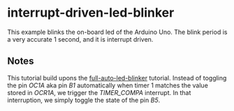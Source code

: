 # interrupt-driven-led-blinker

This example blinks the on-board led of the Arduino Uno. The blink period is 
a very accurate 1 second, and it is interrupt driven.

## Notes

This tutorial build upons the [full-auto-led-blinker](../full-auto-led-blinker)
tutorial. Instead of toggling the pin *OC1A* aka pin *B1* automatically when
timer 1 matches the value stored in *OCR1A*, we trigger the *TIMER_COMPA*
interrupt. In that interruption, we simply toggle the state of the pin *B5*.
